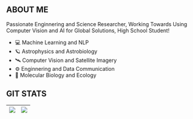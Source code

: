 ## ABOUT ME
Passionate Enginnering and Science Researcher, Working Towards Using Computer Vision and AI for Global Solutions, High School Student!

- 💻 Machine Learning and NLP
- 🪐 Astrophysics and Astrobiology
- 🛰 Computer Vision and Satellite Imagery
- ⚙️ Enginnering and Data Communication
- 🧬 Molecular Biology and Ecology

## GIT STATS
<img src="https://github-readme-stats.vercel.app/api?username=sriramelango&&show_icons=true&count_private=true&theme=midnight-purple"/>|<img src="https://github-readme-streak-stats.herokuapp.com/?user=sriramelango&theme=midnight-purple"/>|
|---|---|

